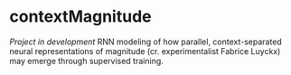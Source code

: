 # contextMagnitude
*Project  in development*
RNN modeling of how parallel, context-separated neural representations of magnitude (cr. experimentalist Fabrice Luyckx) may emerge through supervised training.
